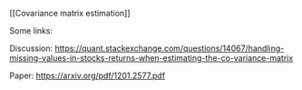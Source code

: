[[Covariance matrix estimation]]

Some links:

Discussion: https://quant.stackexchange.com/questions/14067/handling-missing-values-in-stocks-returns-when-estimating-the-co-variance-matrix

Paper: https://arxiv.org/pdf/1201.2577.pdf